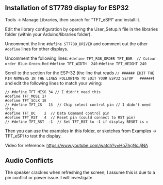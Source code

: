## Installation of ST7789 display for ESP32

Tools -> Manage Libraries, then search for "TFT_eSPI" and install it.

Edit the library configuration by opening the User_Setup.h file in the libraries folder (within your Arduino/libraries folder).

Uncomment the line `#define ST7789_DRIVER` and comment out the other `#define` lines for other displays.

Uncomment the following lines:
`#define TFT_RGB_ORDER TFT_BGR  // Colour order Blue-Green-Red`
`#define TFT_WIDTH  240`
`#define TFT_HEIGHT 240`

Scroll to the section for the ESP-32 (the line that reads `// ###### EDIT THE PIN NUMBERS IN THE LINES FOLLOWING TO SUIT YOUR ESP32 SETUP   ######`) and edit the following lines to match your wiring:

```
// #define TFT_MISO 34 // I didn't need this
#define TFT_MOSI 17
#define TFT_SCLK 18
// #define TFT_CS   15  // Chip select control pin // I didn't need this
#define TFT_DC    2  // Data Command control pin
#define TFT_RST   4  // Reset pin (could connect to RST pin)
// #define TFT_RST  -1  // Set TFT_RST to -1 if display RESET is c
```

Then you can use the examples in this folder, or sketches from Examples -> TFT_eSPI to test the display.

Video for reference: https://www.youtube.com/watch?v=HoZhgNcJjNA

## Audio Conflicts

The speaker crackles when refreshing the screen, I assume this is due to a pin conflict or power issue. I will investigate.